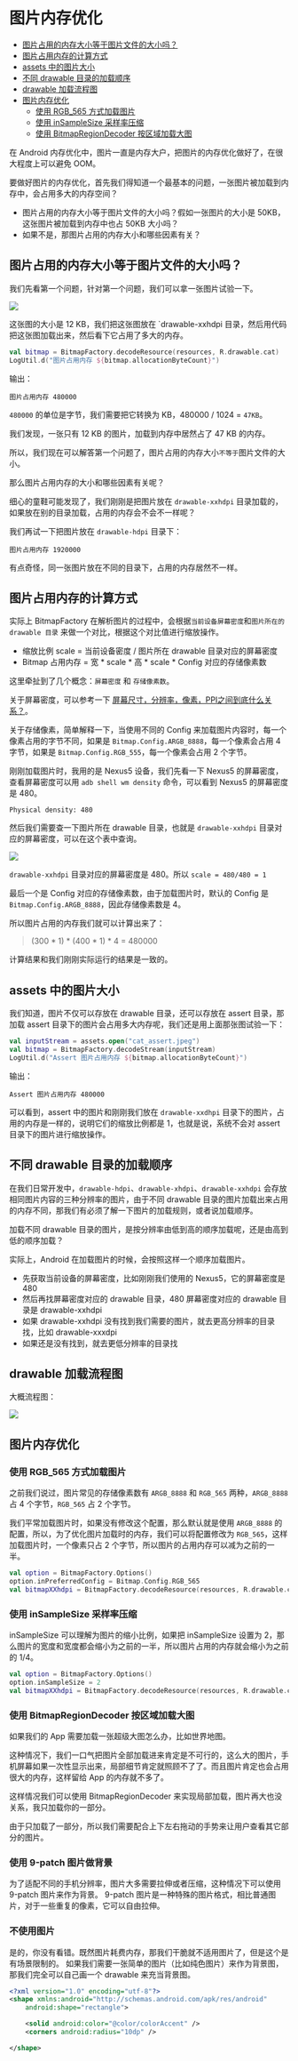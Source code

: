 # 图片内存优化

<!-- TOC -->

- [图片占用的内存大小等于图片文件的大小吗？](#%E5%9B%BE%E7%89%87%E5%8D%A0%E7%94%A8%E7%9A%84%E5%86%85%E5%AD%98%E5%A4%A7%E5%B0%8F%E7%AD%89%E4%BA%8E%E5%9B%BE%E7%89%87%E6%96%87%E4%BB%B6%E7%9A%84%E5%A4%A7%E5%B0%8F%E5%90%97)
- [图片占用内存的计算方式](#%E5%9B%BE%E7%89%87%E5%8D%A0%E7%94%A8%E5%86%85%E5%AD%98%E7%9A%84%E8%AE%A1%E7%AE%97%E6%96%B9%E5%BC%8F)
- [assets 中的图片大小](#assets-%E4%B8%AD%E7%9A%84%E5%9B%BE%E7%89%87%E5%A4%A7%E5%B0%8F)
- [不同 drawable 目录的加载顺序](#%E4%B8%8D%E5%90%8C-drawable-%E7%9B%AE%E5%BD%95%E7%9A%84%E5%8A%A0%E8%BD%BD%E9%A1%BA%E5%BA%8F)
- [drawable 加载流程图](#drawable-%E5%8A%A0%E8%BD%BD%E6%B5%81%E7%A8%8B%E5%9B%BE)
- [图片内存优化](#%E5%9B%BE%E7%89%87%E5%86%85%E5%AD%98%E4%BC%98%E5%8C%96)
    - [使用 RGB_565 方式加载图片](#%E4%BD%BF%E7%94%A8-rgb_565-%E6%96%B9%E5%BC%8F%E5%8A%A0%E8%BD%BD%E5%9B%BE%E7%89%87)
    - [使用 inSampleSize 采样率压缩](#%E4%BD%BF%E7%94%A8-insamplesize-%E9%87%87%E6%A0%B7%E7%8E%87%E5%8E%8B%E7%BC%A9)
    - [使用 BitmapRegionDecoder 按区域加载大图](#%E4%BD%BF%E7%94%A8-bitmapregiondecoder-%E6%8C%89%E5%8C%BA%E5%9F%9F%E5%8A%A0%E8%BD%BD%E5%A4%A7%E5%9B%BE)

<!-- /TOC -->

在 Android 内存优化中，图片一直是内存大户，把图片的内存优化做好了，在很大程度上可以避免 OOM。

要做好图片的内存优化，首先我们得知道一个最基本的问题，一张图片被加载到内存中，会占用多大的内存空间？

- 图片占用的内存大小等于图片文件的大小吗？假如一张图片的大小是 50KB，这张图片被加载到内存中也占 50KB 大小吗？
- 如果不是，那图片占用的内存大小和哪些因素有关？

## 图片占用的内存大小等于图片文件的大小吗？

我们先看第一个问题，针对第一个问题，我们可以拿一张图片试验一下。

![](image/cat.jpeg)

这张图的大小是 12 KB，我们把这张图放在 `drawable-xxhdpi 目录，然后用代码把这张图加载出来，然后看下它占用了多大的内存。

```kotlin
val bitmap = BitmapFactory.decodeResource(resources, R.drawable.cat)
LogUtil.d("图片占用内存 ${bitmap.allocationByteCount}")
```

输出：

```
图片占用内存 480000
```

`480000` 的单位是字节，我们需要把它转换为 KB，480000 / 1024 = `47KB`。

我们发现，一张只有 12 KB 的图片，加载到内存中居然占了 47 KB 的内存。

所以，我们现在可以解答第一个问题了，图片占用的内存大小`不等于`图片文件的大小。

那么图片占用内存的大小和哪些因素有关呢？

细心的童鞋可能发现了，我们刚刚是把图片放在 `drawable-xxhdpi` 目录加载的，如果放在别的目录加载，占用的内存会不会不一样呢？

我们再试一下把图片放在 `drawable-hdpi` 目录下：

```
图片占用内存 1920000
```

有点奇怪，同一张图片放在不同的目录下，占用的内存居然不一样。

## 图片占用内存的计算方式

实际上 BitmapFactory 在解析图片的过程中，会根据`当前设备屏幕密度`和`图片所在的 drawable 目录` 来做一个对比，根据这个对比值进行缩放操作。

- 缩放比例 scale = 当前设备密度 / 图片所在 drawable 目录对应的屏幕密度
- Bitmap 占用内存 = 宽 * scale * 高 * scale * Config 对应的存储像素数

这里牵扯到了几个概念：`屏幕密度` 和 `存储像素数`。

关于屏幕密度，可以参考一下 [屏幕尺寸，分辨率，像素，PPI之间到底什么关系？](http://www.woshipm.com/ucd/198774.html)。

关于存储像素，简单解释一下，当使用不同的 Config 来加载图片内容时，每一个像素占用的字节不同，如果是 `Bitmap.Config.ARGB_8888`，每一个像素会占用 4 字节，如果是 `Bitmap.Config.RGB_555`，每一个像素会占用 2 个字节。

刚刚加载图片时，我用的是 Nexus5 设备，我们先看一下 Nexus5 的屏幕密度，查看屏幕密度可以用 `adb shell wm density` 命令，可以看到 Nexus5 的屏幕密度是 480。

```
Physical density: 480
```

然后我们需要查一下图片所在 drawable 目录，也就是 `drawable-xxhdpi` 目录对应的屏幕密度，可以在这个表中查询。

![](image/drawable_density.jpg)

`drawable-xxhdpi` 目录对应的屏幕密度是 480。所以 `scale = 480/480 = 1`

最后一个是 Config 对应的存储像素数，由于加载图片时，默认的 Config 是 `Bitmap.Config.ARGB_8888`，因此存储像素数是 4。

所以图片占用的内存我们就可以计算出来了：

> (300 * 1) * (400 * 1) * 4 = 480000

计算结果和我们刚刚实际运行的结果是一致的。

## assets 中的图片大小

我们知道，图片不仅可以存放在 drawable 目录，还可以存放在 assert 目录，那加载 assert 目录下的图片会占用多大内存呢，我们还是用上面那张图试验一下：

```kotlin
val inputStream = assets.open("cat_assert.jpeg")
val bitmap = BitmapFactory.decodeStream(inputStream)
LogUtil.d("Assert 图片占用内存 ${bitmap.allocationByteCount}")
```

输出：

```
Assert 图片占用内存 480000
```

可以看到，assert 中的图片和刚刚我们放在 `drawable-xxdhpi` 目录下的图片，占用的内存是一样的，说明它们的缩放比例都是 1，也就是说，系统不会对 assert 目录下的图片进行缩放操作。

## 不同 drawable 目录的加载顺序

在我们日常开发中，`drawable-hdpi`、`drawable-xhdpi`、`drawable-xxhdpi` 会存放相同图片内容的三种分辨率的图片，由于不同 drawable 目录的图片加载出来占用的内存不同，那我们有必须了解一下图片的加载规则，或者说加载顺序。

加载不同 drawable 目录的图片，是按分辨率由低到高的顺序加载呢，还是由高到低的顺序加载？

实际上，Android 在加载图片的时候，会按照这样一个顺序加载图片。

- 先获取当前设备的屏幕密度，比如刚刚我们使用的 Nexus5，它的屏幕密度是 480
- 然后再找屏幕密度对应的 drawable 目录，480 屏幕密度对应的 drawable 目录是 drawable-xxhdpi
- 如果 drawable-xxhdpi 没有找到我们需要的图片，就去更高分辨率的目录找，比如 drawable-xxxdpi
- 如果还是没有找到，就去更低分辨率的目录找

## drawable 加载流程图

大概流程图：

![](image/bitmap_display_process.jpg)

## 图片内存优化

### 使用 RGB_565 方式加载图片

之前我们说过，图片常见的存储像素数有 `ARGB_8888` 和 `RGB_565` 两种，`ARGB_8888` 占 4 个字节，`RGB_565` 占 2 个字节。

我们平常加载图片时，如果没有修改这个配置，那么默认就是使用 `ARGB_8888` 的配置，所以，为了优化图片加载时的内存，我们可以将配置修改为 `RGB_565`，这样加载图片时，一个像素只占 2 个字节，所以图片的占用内存可以减为之前的一半。

```kotlin
val option = BitmapFactory.Options()
option.inPreferredConfig = Bitmap.Config.RGB_565
val bitmapXXhdpi = BitmapFactory.decodeResource(resources, R.drawable.cat_xxhdpi, option)
```

### 使用 inSampleSize 采样率压缩

inSampleSize 可以理解为图片的缩小比例，如果把 inSampleSize 设置为 2，那么图片的宽度和宽度都会缩小为之前的一半，所以图片占用的内存就会缩小为之前的 1/4。

```kotlin
val option = BitmapFactory.Options()
option.inSampleSize = 2
val bitmapXXhdpi = BitmapFactory.decodeResource(resources, R.drawable.cat_xxhdpi, option)
```

### 使用 BitmapRegionDecoder 按区域加载大图

如果我们的 App 需要加载一张超级大图怎么办，比如世界地图。

这种情况下，我们一口气把图片全部加载进来肯定是不可行的，这么大的图片，手机屏幕如果一次性显示出来，局部细节肯定就照顾不了了。而且图片肯定也会占用很大的内存，这样留给 App 的内存就不多了。

这样情况我们可以使用 BitmapRegionDecoder 来实现局部加载，图片再大也没关系，我只加载你的一部分。

由于只加载了一部分，所以我们需要配合上下左右拖动的手势来让用户查看其它部分的图片。

### 使用 9-patch 图片做背景

为了适配不同的手机分辨率，图片大多需要拉伸或者压缩，这种情况下可以使用 9-patch 图片来作为背景。
9-patch 图片是一种特殊的图片格式，相比普通图片，对于一些重复的像素，它可以自由拉伸。

### 不使用图片

是的，你没有看错。既然图片耗费内存，那我们干脆就不适用图片了，但是这个是有场景限制的。
如果我们需要一张简单的图片（比如纯色图片）来作为背景图，那我们完全可以自己画一个 drawable 来充当背景图。

```xml
<?xml version="1.0" encoding="utf-8"?>
<shape xmlns:android="http://schemas.android.com/apk/res/android"
    android:shape="rectangle">

    <solid android:color="@color/colorAccent" />
    <corners android:radius="10dp" />

</shape>
```